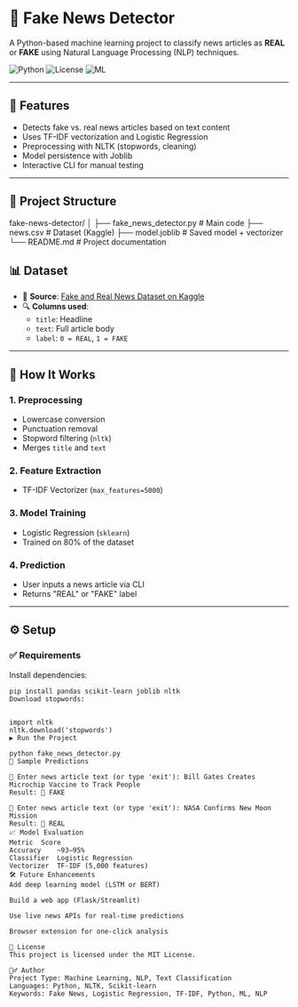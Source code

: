 # 📰 Fake News Detector

A Python-based machine learning project to classify news articles as **REAL** or **FAKE** using Natural Language Processing (NLP) techniques.

![Python](https://img.shields.io/badge/Python-3.7%2B-blue)
![License](https://img.shields.io/badge/license-MIT-green)
![ML](https://img.shields.io/badge/ML-TF--IDF%20%2B%20LogReg-orange)

---

## 🚀 Features

- Detects fake vs. real news articles based on text content
- Uses TF-IDF vectorization and Logistic Regression
- Preprocessing with NLTK (stopwords, cleaning)
- Model persistence with Joblib
- Interactive CLI for manual testing

---

## 📁 Project Structure

fake-news-detector/ │ ├── fake_news_detector.py # Main code ├── news.csv # Dataset (Kaggle) ├── model.joblib # Saved model + vectorizer └── README.md # Project documentation


## 📊 Dataset

- 📂 **Source**: [Fake and Real News Dataset on Kaggle](https://www.kaggle.com/datasets/clmentbisaillon/fake-and-real-news-dataset)
- 🔍 **Columns used**:  
  - `title`: Headline  
  - `text`: Full article body  
  - `label`: `0 = REAL`, `1 = FAKE`

---

## 🧠 How It Works

### 1. Preprocessing
- Lowercase conversion
- Punctuation removal
- Stopword filtering (`nltk`)
- Merges `title` and `text`

### 2. Feature Extraction
- TF-IDF Vectorizer (`max_features=5000`)

### 3. Model Training
- Logistic Regression (`sklearn`)
- Trained on 80% of the dataset

### 4. Prediction
- User inputs a news article via CLI
- Returns "REAL" or "FAKE" label

---

## ⚙️ Setup

### ✅ Requirements

Install dependencies:

```
pip install pandas scikit-learn joblib nltk
Download stopwords:


import nltk
nltk.download('stopwords')
▶️ Run the Project

python fake_news_detector.py
🧪 Sample Predictions

🧾 Enter news article text (or type 'exit'): Bill Gates Creates Microchip Vaccine to Track People
Result: 🚨 FAKE

🧾 Enter news article text (or type 'exit'): NASA Confirms New Moon Mission
Result: 📰 REAL
📈 Model Evaluation
Metric	Score
Accuracy	~93–95%
Classifier	Logistic Regression
Vectorizer	TF-IDF (5,000 features)
🛠️ Future Enhancements
Add deep learning model (LSTM or BERT)

Build a web app (Flask/Streamlit)

Use live news APIs for real-time predictions

Browser extension for one-click analysis

📄 License
This project is licensed under the MIT License.

🙋‍♂️ Author
Project Type: Machine Learning, NLP, Text Classification
Languages: Python, NLTK, Scikit-learn
Keywords: Fake News, Logistic Regression, TF-IDF, Python, ML, NLP

